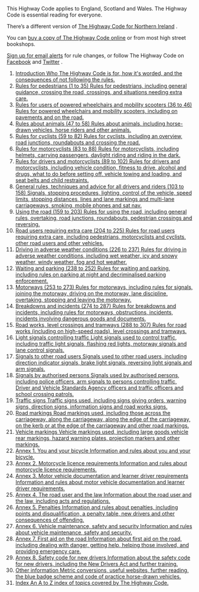 <p>This Highway Code applies to England, Scotland and Wales. The Highway Code is essential reading for everyone.</p>
<p>There’s a different version of <a href='https://www.nidirect.gov.uk/articles/highway-code'>The Highway Code for Northern Ireland</a> .</p>
<p>You can <a href='https://www.safedrivingforlife.info/shop/official-dvsa-highway-code/'>buy a copy of The Highway Code online</a> or from most high street bookshops.</p>
<p><a href='https://public.govdelivery.com/accounts/UKDVSA/subscriber/new?topic_id=UKDVSA_D_293'>Sign up for email alerts</a> for rule changes, or follow The Highway Code on <a href='https://www.facebook.com/HighwayCodeGB'>Facebook</a> and <a href='https://twitter.com/HighwayCodeGB'>Twitter</a> .</p>
<ol><li><a href='the-highway-code/introduction.md'>Introduction Who The Highway Code is for, how it's worded, and the consequences of not following the rules.</a></li>
<li><a href='the-highway-code/rules-for-pedestrians-1-to-35.md'>Rules for pedestrians (1 to 35) Rules for pedestrians, including general guidance, crossing the road, crossings, and situations needing extra care.</a></li>
<li><a href='the-highway-code/rules-for-users-of-powered-wheelchairs-and-mobility-scooters-36-to-46.md'>Rules for users of powered wheelchairs and mobility scooters (36 to 46) Rules for powered wheelchairs and mobility scooters, including on pavements and on the road.</a></li>
<li><a href='the-highway-code/rules-about-animals-47-to-58.md'>Rules about animals (47 to 58) Rules about animals, including horse-drawn vehicles, horse riders and other animals.</a></li>
<li><a href='the-highway-code/rules-for-cyclists-59-to-82.md'>Rules for cyclists (59 to 82) Rules for cyclists, including an overview, road junctions, roundabouts and crossing the road.</a></li>
<li><a href='the-highway-code/rules-for-motorcyclists-83-to-88.md'>Rules for motorcyclists (83 to 88) Rules for motorcyclists, including helmets, carrying passengers, daylight riding and riding in the dark.</a></li>
<li><a href='the-highway-code/rules-for-drivers-and-motorcyclists-89-to-102.md'>Rules for drivers and motorcyclists (89 to 102) Rules for drivers and motorcyclists, including vehicle condition, fitness to drive, alcohol and drugs, what to do before setting off, vehicle towing and loading, and seat belts and child restraints.</a></li>
<li><a href='the-highway-code/general-rules-techniques-and-advice-for-all-drivers-and-riders-103-to-158.md'>General rules, techniques and advice for all drivers and riders (103 to 158) Signals, stopping procedures, lighting, control of the vehicle, speed limits, stopping distances, lines and lane markings and multi-lane carriageways, smoking, mobile phones and sat nav.</a></li>
<li><a href='the-highway-code/using-the-road-159-to-203.md'>Using the road (159 to 203) Rules for using the road, including general rules, overtaking, road junctions, roundabouts, pedestrian crossings and reversing.</a></li>
<li><a href='the-highway-code/road-users-requiring-extra-care-204-to-225.md'>Road users requiring extra care (204 to 225) Rules for road users requiring extra care, including pedestrians, motorcyclists and cyclists, other road users and other vehicles.</a></li>
<li><a href='the-highway-code/driving-in-adverse-weather-conditions-226-to-237.md'>Driving in adverse weather conditions (226 to 237) Rules for driving in adverse weather conditions, including wet weather, icy and snowy weather, windy weather, fog and hot weather.</a></li>
<li><a href='the-highway-code/waiting-and-parking-238-to-252.md'>Waiting and parking (238 to 252) Rules for waiting and parking, including rules on parking at night and decriminalised parking enforcement.</a></li>
<li><a href='the-highway-code/motorways-253-to-273.md'>Motorways (253 to 273) Rules for motorways, including rules for signals, joining the motorway, driving on the motorway, lane discipline, overtaking, stopping and leaving the motorway.</a></li>
<li><a href='the-highway-code/breakdowns-and-incidents-274-to-287.md'>Breakdowns and incidents (274 to 287) Rules for breakdowns and incidents, including rules for motorways, obstructions, incidents, incidents involving dangerous goods and documents.</a></li>
<li><a href='the-highway-code/road-works-level-crossings-and-tramways-288-to-307.md'>Road works, level crossings and tramways (288 to 307) Rules for road works (including on high-speed roads), level crossings and tramways.</a></li>
<li><a href='the-highway-code/light-signals-controlling-traffic.md'>Light signals controlling traffic Light signals used to control traffic, including traffic light signals, flashing red lights, motorway signals and lane control signals.</a></li>
<li><a href='the-highway-code/signals-to-other-road-users.md'>Signals to other road users Signals used to other road users, including direction indicator signals, brake light signals, reversing light signals and arm signals.</a></li>
<li><a href='the-highway-code/signals-by-authorised-persons.md'>Signals by authorised persons Signals used by authorised persons, including police officers, arm signals to persons controlling traffic, Driver and Vehicle Standards Agency officers and traffic officers and school crossing patrols.</a></li>
<li><a href='the-highway-code/traffic-signs.md'>Traffic signs Traffic signs used, including signs giving orders, warning signs, direction signs, information signs and road works signs.</a></li>
<li><a href='the-highway-code/road-markings.md'>Road markings Road markings used, including those across the carriageway, along the carriageway, along the edge of the carriageway, on the kerb or at the edge of the carriageway and other road markings.</a></li>
<li><a href='the-highway-code/vehicle-markings.md'>Vehicle markings Vehicle markings used, including large goods vehicle rear markings, hazard warning plates, projection markers and other markings.</a></li>
<li><a href='the-highway-code/annex-1-you-and-your-bicycle.md'>Annex 1. You and your bicycle Information and rules about you and your bicycle.</a></li>
<li><a href='the-highway-code/annex-2-motorcycle-licence-requirements.md'>Annex 2. Motorcycle licence requirements Information and rules about motorcycle licence requirements.</a></li>
<li><a href='the-highway-code/annex-3-motor-vehicle-documentation-and-learner-driver-requirements.md'>Annex 3. Motor vehicle documentation and learner driver requirements Information and rules about motor vehicle documentation and learner driver requirements.</a></li>
<li><a href='the-highway-code/annex-4-the-road-user-and-the-law.md'>Annex 4. The road user and the law Information about the road user and the law, including acts and regulations.</a></li>
<li><a href='the-highway-code/annex-5-penalties.md'>Annex 5. Penalties Information and rules about penalties, including points and disqualification, a penalty table, new drivers and other consequences of offending.</a></li>
<li><a href='the-highway-code/annex-6-vehicle-maintenance-safety-and-security.md'>Annex 6. Vehicle maintenance, safety and security Information and rules about vehicle maintenance, safety and security.</a></li>
<li><a href='the-highway-code/annex-7-first-aid-on-the-road.md'>Annex 7. First aid on the road Information about first aid on the road, including dealing with danger, getting help, helping those involved, and providing emergency care.</a></li>
<li><a href='the-highway-code/annex-8-safety-code-for-new-drivers.md'>Annex 8. Safety code for new drivers Information about the safety code for new drivers, including the New Drivers Act and further training.</a></li>
<li><a href='the-highway-code/other-information.md'>Other information Metric conversions, useful websites, further reading, the blue badge scheme and code of practice horse-drawn vehicles.</a></li>
<li><a href='the-highway-code/index.md'>Index An A to Z index of topics covered by The Highway Code.</a></li>
</ol>

